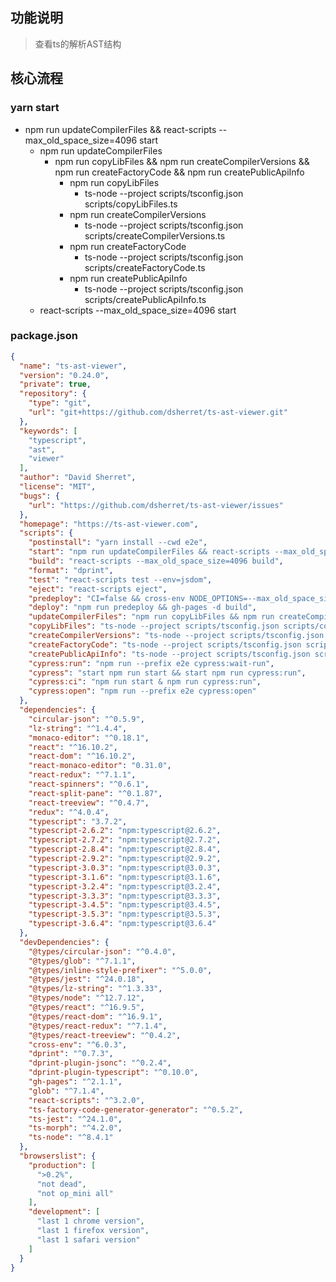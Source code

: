 ## 功能说明
> 查看ts的解析AST结构

## 核心流程
### yarn start
- npm run updateCompilerFiles && react-scripts --max_old_space_size=4096 start
    - npm run updateCompilerFiles  
        - npm run copyLibFiles && npm run createCompilerVersions && npm run createFactoryCode && npm run createPublicApiInfo
            - npm run copyLibFiles
                - ts-node --project scripts/tsconfig.json scripts/copyLibFiles.ts
            - npm run createCompilerVersions
                - ts-node --project scripts/tsconfig.json scripts/createCompilerVersions.ts
            - npm run createFactoryCode
                - ts-node --project scripts/tsconfig.json scripts/createFactoryCode.ts
            - npm run createPublicApiInfo
                - ts-node --project scripts/tsconfig.json scripts/createPublicApiInfo.ts
    - react-scripts --max_old_space_size=4096 start

### package.json
```json
{
  "name": "ts-ast-viewer",
  "version": "0.24.0",
  "private": true,
  "repository": {
    "type": "git",
    "url": "git+https://github.com/dsherret/ts-ast-viewer.git"
  },
  "keywords": [
    "typescript",
    "ast",
    "viewer"
  ],
  "author": "David Sherret",
  "license": "MIT",
  "bugs": {
    "url": "https://github.com/dsherret/ts-ast-viewer/issues"
  },
  "homepage": "https://ts-ast-viewer.com",
  "scripts": {
    "postinstall": "yarn install --cwd e2e",
    "start": "npm run updateCompilerFiles && react-scripts --max_old_space_size=4096 start",
    "build": "react-scripts --max_old_space_size=4096 build",
    "format": "dprint",
    "test": "react-scripts test --env=jsdom",
    "eject": "react-scripts eject",
    "predeploy": "CI=false && cross-env NODE_OPTIONS=--max_old_space_size=4096 && npm run build",
    "deploy": "npm run predeploy && gh-pages -d build",
    "updateCompilerFiles": "npm run copyLibFiles && npm run createCompilerVersions && npm run createFactoryCode && npm run createPublicApiInfo",
    "copyLibFiles": "ts-node --project scripts/tsconfig.json scripts/copyLibFiles.ts ",
    "createCompilerVersions": "ts-node --project scripts/tsconfig.json scripts/createCompilerVersions.ts",
    "createFactoryCode": "ts-node --project scripts/tsconfig.json scripts/createFactoryCode.ts",
    "createPublicApiInfo": "ts-node --project scripts/tsconfig.json scripts/createPublicApiInfo.ts",
    "cypress:run": "npm run --prefix e2e cypress:wait-run",
    "cypress": "start npm run start && start npm run cypress:run",
    "cypress:ci": "npm run start & npm run cypress:run",
    "cypress:open": "npm run --prefix e2e cypress:open"
  },
  "dependencies": {
    "circular-json": "^0.5.9",
    "lz-string": "^1.4.4",
    "monaco-editor": "^0.18.1",
    "react": "^16.10.2",
    "react-dom": "^16.10.2",
    "react-monaco-editor": "0.31.0",
    "react-redux": "^7.1.1",
    "react-spinners": "^0.6.1",
    "react-split-pane": "^0.1.87",
    "react-treeview": "^0.4.7",
    "redux": "^4.0.4",
    "typescript": "3.7.2",
    "typescript-2.6.2": "npm:typescript@2.6.2",
    "typescript-2.7.2": "npm:typescript@2.7.2",
    "typescript-2.8.4": "npm:typescript@2.8.4",
    "typescript-2.9.2": "npm:typescript@2.9.2",
    "typescript-3.0.3": "npm:typescript@3.0.3",
    "typescript-3.1.6": "npm:typescript@3.1.6",
    "typescript-3.2.4": "npm:typescript@3.2.4",
    "typescript-3.3.3": "npm:typescript@3.3.3",
    "typescript-3.4.5": "npm:typescript@3.4.5",
    "typescript-3.5.3": "npm:typescript@3.5.3",
    "typescript-3.6.4": "npm:typescript@3.6.4"
  },
  "devDependencies": {
    "@types/circular-json": "^0.4.0",
    "@types/glob": "^7.1.1",
    "@types/inline-style-prefixer": "^5.0.0",
    "@types/jest": "^24.0.18",
    "@types/lz-string": "^1.3.33",
    "@types/node": "^12.7.12",
    "@types/react": "^16.9.5",
    "@types/react-dom": "^16.9.1",
    "@types/react-redux": "^7.1.4",
    "@types/react-treeview": "^0.4.2",
    "cross-env": "^6.0.3",
    "dprint": "^0.7.3",
    "dprint-plugin-jsonc": "^0.2.4",
    "dprint-plugin-typescript": "^0.10.0",
    "gh-pages": "^2.1.1",
    "glob": "^7.1.4",
    "react-scripts": "^3.2.0",
    "ts-factory-code-generator-generator": "^0.5.2",
    "ts-jest": "^24.1.0",
    "ts-morph": "^4.2.0",
    "ts-node": "^8.4.1"
  },
  "browserslist": {
    "production": [
      ">0.2%",
      "not dead",
      "not op_mini all"
    ],
    "development": [
      "last 1 chrome version",
      "last 1 firefox version",
      "last 1 safari version"
    ]
  }
}
```